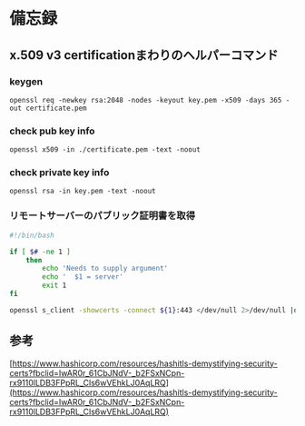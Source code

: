 # 備忘録

## x.509 v3 certificationまわりのヘルパーコマンド

### keygen

```
openssl req -newkey rsa:2048 -nodes -keyout key.pem -x509 -days 365 -out certificate.pem
```

### check pub key info

```
openssl x509 -in ./certificate.pem -text -noout
```

### check private key info

```
openssl rsa -in key.pem -text -noout
```

### リモートサーバーのパブリック証明書を取得

```bash
#!/bin/bash

if [ $# -ne 1 ]
	then
		echo 'Needs to supply argument'
		echo '  $1 = server'
		exit 1
fi

openssl s_client -showcerts -connect ${1}:443 </dev/null 2>/dev/null |openssl x509 -outform PEM >mycertfile.pem 
```

## 参考

[https://www.hashicorp.com/resources/hashitls-demystifying-security-certs?fbclid=IwAR0r_61CbJNdV-_b2FSxNCpn-rx9110lLDB3FPpRL_Cls6wVEhkLJ0AqLRQ](https://www.hashicorp.com/resources/hashitls-demystifying-security-certs?fbclid=IwAR0r_61CbJNdV-_b2FSxNCpn-rx9110lLDB3FPpRL_Cls6wVEhkLJ0AqLRQ)
